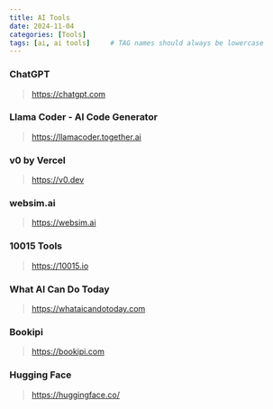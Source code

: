 ```yaml
---
title: AI Tools
date: 2024-11-04
categories: [Tools]
tags: [ai, ai tools]     # TAG names should always be lowercase
---
```


### ChatGPT

> <https://chatgpt.com>

### Llama Coder - AI Code Generator

> <https://llamacoder.together.ai>

### v0 by Vercel

> <https://v0.dev>

### websim.ai

> <https://websim.ai>

### 10015 Tools

> <https://10015.io>

### What AI Can Do Today

> <https://whataicandotoday.com>

### Bookipi

> <https://bookipi.com>

### Hugging Face

> <https://huggingface.co/>